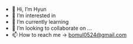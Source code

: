 - 👋 Hi, I’m Hyun
- 👀 I’m interested in 
- 🌱 I’m currently learning 
- 💞️ I’m looking to collaborate on ...
- 📫 How to reach me -> bomul0524@gmail.com

<!---
BomUlUL/BomUlUL is a ✨ special ✨ repository because its `README.md` (this file) appears on your GitHub profile.
You can click the Preview link to take a look at your changes.
--->

